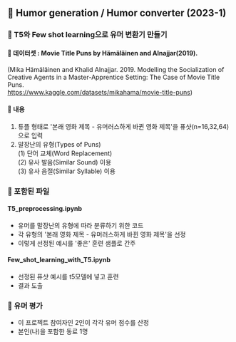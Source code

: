 ## 🍳 Humor generation / Humor converter (2023-1)
### 🍳 T5와 Few shot learning으로 유머 변환기 만들기
#### 🍳 데이터셋 : Movie Title Puns by Hämäläinen and Alnajjar(2019).
(Mika Hämäläinen and Khalid Alnajjar. 2019. 
Modelling the Socialization of Creative Agents in a Master-Apprentice Setting: The Case of Movie Title Puns.  
https://www.kaggle.com/datasets/mikahama/movie-title-puns)
#### 🍳 내용   
1. 튜플 형태로 '본래 영화 제목 - 유머러스하게 바뀐 영화 제목'을 퓨샷(n=16,32,64)으로 입력  
2. 말장난의 유형(Types of Puns)   
(1) 단어 교체(Word Replacement)  
(2) 유사 발음(Similar Sound) 이용  
(3) 유사 음절(Similar Syllable) 이용  
### 🍳 포함된 파일
#### T5_preprocessing.ipynb
- 유머를 말장난의 유형에 따라 분류하기 위한 코드
- 각 유형의 '본래 영화 제목 - 유머러스하게 바뀐 영화 제목'을 선정
- 이렇게 선정된 예시를 '좋은' 훈련 샘플로 간주
#### Few_shot_learning_with_T5.ipynb
- 선정된 퓨샷 예시를 t5모델에 넣고 훈련
- 결과 도출
### 🍳 유머 평가
- 이 프로젝트 참여자인 2인이 각각 유머 점수를 산정
- 본인(나)을 포함한 동료 1명
